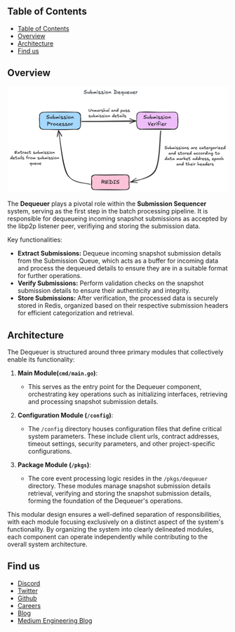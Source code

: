 ## Table of Contents
- [Table of Contents](#table-of-contents)
- [Overview](#overview)
- [Architecture](#architecture)
- [Find us](#find-us)

## Overview

![Dequeuer](docs/assets/DequeuerArchitecture.png)

The **Dequeuer** plays a pivotal role within the **Submission Sequencer** system, serving as the first step in the batch processing pipeline. It is responsible for dequeueing incoming snapshot submissions as accepted by the libp2p listener peer, verifiying and storing the submission data.

Key functionalities:

- **Extract Submissions:** Dequeue incoming snapshot submission details from the Submission Queue, which acts as a buffer for incoming data and process the dequeued details to ensure they are in a suitable format for further operations.
- **Verify Submissions:** Perform validation checks on the snapshot submission details to ensure their authenticity and integrity.
- **Store Submissions:** After verification, the processed data is securely stored in Redis, organized based on their respective submission headers for efficient categorization and retrieval.

## Architecture

The Dequeuer is structured around three primary modules that collectively enable its functionality:

1. **Main Module(`cmd/main.go`)**:
   - This serves as the entry point for the Dequeuer component, orchestrating key operations such as initializing interfaces, retrieving and processing snapshot submission details.

2. **Configuration Module (`/config`)**:
   - The `/config` directory houses configuration files that define critical system parameters. These include client urls, contract addresses, timeout settings, security parameters, and other project-specific configurations.

3. **Package Module (`/pkgs`)**:
   - The core event processing logic resides in the `/pkgs/dequeuer` directory. These modules manage snapshot submission details retrieval, verifying and storing the snapshot submission details, forming the foundation of the Dequeuer's operations.

This modular design ensures a well-defined separation of responsibilities, with each module focusing exclusively on a distinct aspect of the system's functionality. By organizing the system into clearly delineated modules, each component can operate independently while contributing to the overall system architecture.

## Find us

* [Discord](https://powerloom.io/discord)
* [Twitter](https://twitter.com/PowerLoomHQ)
* [Github](https://github.com/PowerLoom)
* [Careers](https://wellfound.com/company/powerloom/jobs)
* [Blog](https://blog.powerloom.io/)
* [Medium Engineering Blog](https://medium.com/powerloom)
